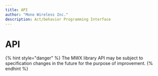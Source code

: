 ```yaml
---
title: API
author: "Mono Wireless Inc."
description: Act/behavior Programming Interface
---
```


# API

{% hint style="danger" %}
The MWX library API may be subject to specification changes in the future for the purpose of improvement.
{% endhint %}
